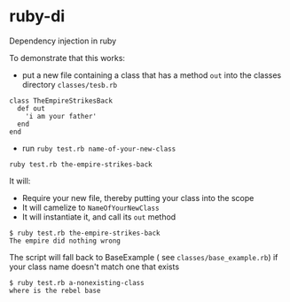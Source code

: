 # ruby-di
Dependency injection in ruby

To demonstrate that this works:
  - put a new file containing a class that has a method `out` into the classes directory
`classes/tesb.rb`
```
class TheEmpireStrikesBack
  def out
    'i am your father'
  end
end
```
  - run `ruby test.rb name-of-your-new-class`
  
`ruby test.rb the-empire-strikes-back`
 
It will:
  - Require your new file, thereby putting your class into the scope
  - It will camelize to `NameOfYourNewClass`
  - It will instantiate it, and call its `out` method
```
$ ruby test.rb the-empire-strikes-back
The empire did nothing wrong
```
  
The script will fall back to BaseExample ( see `classes/base_example.rb`) if your class name doesn't match one that exists

```
$ ruby test.rb a-nonexisting-class
where is the rebel base
```
